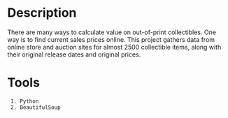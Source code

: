 # Description
There are many ways to calculate value on out-of-print collectibles. One way is to find current sales prices online. This project gathers data from online store and auction sites for almost 2500 collectible items, along with their original release dates and original prices.

# Tools
     1. Python
     2. BeautifulSoup
